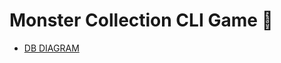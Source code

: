 # Monster Collection CLI Game 👻

- [DB DIAGRAM](https://dbdiagram.io/d/Monster-Collection-CLI-684c0af6ae012e40206a7fc8)
